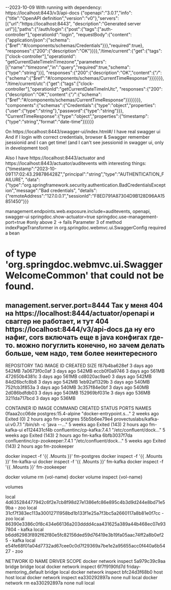 
--2023-10-09
With running with dependency: https://localhost:8443/v3/api-docs
{"openapi":"3.0.1","info":{"title":"OpenAPI definition","version":"v0"},"servers":[{"url":"https://localhost:8443",
"description":"Generated server url"}],"paths":{"/auth/login":{"post":{"tags":["auth-controller"],"operationId":"login",
"requestBody":{"content":{"application/json":{"schema":{"$ref":"#/components/schemas/Credentials"}}},"required":true},
"responses":{"200":{"description":"OK"}}}},"/time/current":{"get":{"tags":["clock-controller"],"operationId":
"getCurrentDateTimeInTimezone","parameters":[{"name":"timezone","in":"query","required":true,"schema":{"type":"string"}}],
"responses":{"200":{"description":"OK","content":{"*/*":{"schema":{"$ref":"#/components/schemas/CurrentTimeResponse"}}}}}}},
"/time/current/utc":{"get":{"tags":["clock-controller"],"operationId":"getCurrentDateTimeInUtc",
"responses":{"200":{"description":"OK","content":{"*/*":{"schema":{"$ref":"#/components/schemas/CurrentTimeResponse"}}}}}}}},
"components":{"schemas":{"Credentials":{"type":"object","properties":{"user":{"type":"string"},"password":{"type":"string"}}},
"CurrentTimeResponse":{"type":"object","properties":{"timestamp":{"type":"string","format":"date-time"}}}}}}

On https://localhost:8443/swagger-ui/index.html#/ I have real swagger ui
And if I login with correct credentials, browser & Swagger remember jsessionid and I can get time! (and I can't see jsessionid in
swagger ui, only in development tool)

Also I have https://localhost:8443/actuator and https://localhost:8443/actuator/auditevents with interesting things:
{"timestamp":"2023-10-09T17:02:43.298786428Z","principal":"string","type":"AUTHENTICATION_FAILURE",
"data":{"type":"org.springframework.security.authentication.BadCredentialsException","message":"Bad credentials",
"details":{"remoteAddress":"127.0.0.1","sessionId":"F8ED791A87304D9B128D96AA15851450"}}}

management.endpoints.web.exposure.include=auditevents, openapi, swagger-ui
springdoc.show-actuator=true
springdoc.use-management-port=true
#only above 2 -> fails Parameter 3 of method indexPageTransformer in org.springdoc.webmvc.ui.SwaggerConfig required a bean
# of type 'org.springdoc.webmvc.ui.SwaggerWelcomeCommon' that could not be found.
management.server.port=8444
Так у меня 404 на https://localhost:8444/actuator/openapi
и сваггер не работает, и тут 404 https://localhost:8444/v3/api-docs
да ну его нафиг, cors включать еще в java конфигах где-то. можно погуглить конечно, но зачем делать больше, чем надо, тем более неинтересного
--

REPOSITORY                  TAG                  IMAGE ID       CREATED        SIZE
<none>                      <none>               f87b4ba628ef   3 days ago     542MB
<none>                      <none>               7a0673f0c0af   3 days ago     542MB
<none>                      <none>               eccb0f0a9746   3 days ago     561MB
<none>                      <none>               472650b4381c   3 days ago     561MB
<none>                      <none>               cd8020ac9ae0   3 days ago     542MB
<none>                      <none>               84d26bcfc8b8   3 days ago     542MB
<none>                      <none>               1eb92af1329b   3 days ago     540MB
<none>                      <none>               752fcb3f853a   3 days ago     540MB
<none>                      <none>               3c357f84e0bf   3 days ago     540MB
<none>                      <none>               2d086bdfdb03   3 days ago     540MB
<none>                      <none>               152969bf031e   3 days ago     536MB
<none>                      <none>               3211da717bcd   3 days ago     536MB

CONTAINER ID   IMAGE                             COMMAND                  CREATED       STATUS                     PORTS     NAMES
0faaa2cc06de   postgres:15.4-alpine              "docker-entrypoint.s…"   2 weeks ago   Exited (0) 2 hours ago               fm-postgres
55b5b6ee79e4   provectuslabs/kafka-ui:v0.7.1     "/bin/sh -c 'java --…"   5 weeks ago   Exited (143) 2 hours ago             fm-kafka-ui
e1124431cf4b   confluentinc/cp-kafka:7.4.1       "/etc/confluent/dock…"   5 weeks ago   Exited (143) 2 hours ago             fm-kafka
6bfb3037f7da   confluentinc/cp-zookeeper:7.4.1   "/etc/confluent/dock…"   5 weeks ago   Exited (143) 2 hours ago             fm-zookeeper


docker inspect -f '{{ .Mounts }}' fm-postgres
docker inspect -f '{{ .Mounts }}' fm-kafka-ui
docker inspect -f '{{ .Mounts }}' fm-kafka
docker inspect -f '{{ .Mounts }}' fm-zookeeper

docker volume rm {vol-name}
docker volume inspect {vol-name}

volumes

local     4d635284477942c6f2e7cb8f98d27e1386efc86e895c4b3d9d244e8bd71e59ba - zoo
local     31cf7f383ec113a30012711958bd1b133f1e25a7f3bc5a2660117a8b81e0f7cc - zoo
local     86390e3386c0f8c434e66136a203dddd4caa431625a389a44b468ec07e937804 - kafka
local     b6dd62983f892f62f80e5fc82156ded59d76419e3b19fa05aac74ff2a8b0ef25 - kafka
local     e54fe68f01a04d7732ad67cee0c0d7f29369a7be1e2a95655acc0f440a6b5427 - zoo

NETWORK ID     NAME                       DRIVER    SCOPE
docker network inspect 5a979c39c9aa   bridge                     bridge    local
docker network inspect 6f7f9190fd7d   friday-mentoring_default   bridge    local
docker network inspect bfc24d3f68b0   host                       host      local
docker network inspect ea330292897a   none                       null      local
docker network rm ea330292897a   none                       null      local

